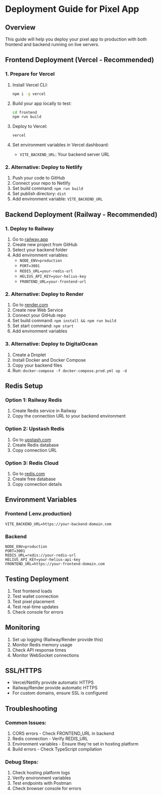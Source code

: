 # Deployment Guide for Pixel App

## Overview
This guide will help you deploy your pixel app to production with both frontend and backend running on live servers.

## Frontend Deployment (Vercel - Recommended)

### 1. Prepare for Vercel
1. Install Vercel CLI:
   ```bash
   npm i -g vercel
   ```

2. Build your app locally to test:
   ```bash
   cd frontend
   npm run build
   ```

3. Deploy to Vercel:
   ```bash
   vercel
   ```

4. Set environment variables in Vercel dashboard:
   - `VITE_BACKEND_URL`: Your backend server URL

### 2. Alternative: Deploy to Netlify
1. Push your code to GitHub
2. Connect your repo to Netlify
3. Set build command: `npm run build`
4. Set publish directory: `dist`
5. Add environment variable: `VITE_BACKEND_URL`

## Backend Deployment (Railway - Recommended)

### 1. Deploy to Railway
1. Go to [railway.app](https://railway.app)
2. Create new project from GitHub
3. Select your backend folder
4. Add environment variables:
   - `NODE_ENV=production`
   - `PORT=3001`
   - `REDIS_URL=your-redis-url`
   - `HELIUS_API_KEY=your-helius-key`
   - `FRONTEND_URL=your-frontend-url`

### 2. Alternative: Deploy to Render
1. Go to [render.com](https://render.com)
2. Create new Web Service
3. Connect your GitHub repo
4. Set build command: `npm install && npm run build`
5. Set start command: `npm start`
6. Add environment variables

### 3. Alternative: Deploy to DigitalOcean
1. Create a Droplet
2. Install Docker and Docker Compose
3. Copy your backend files
4. Run: `docker-compose -f docker-compose.prod.yml up -d`

## Redis Setup

### Option 1: Railway Redis
1. Create Redis service in Railway
2. Copy the connection URL to your backend environment

### Option 2: Upstash Redis
1. Go to [upstash.com](https://upstash.com)
2. Create Redis database
3. Copy connection URL

### Option 3: Redis Cloud
1. Go to [redis.com](https://redis.com)
2. Create free database
3. Copy connection details

## Environment Variables

### Frontend (.env.production)
```
VITE_BACKEND_URL=https://your-backend-domain.com
```

### Backend
```
NODE_ENV=production
PORT=3001
REDIS_URL=redis://your-redis-url
HELIUS_API_KEY=your-helius-api-key
FRONTEND_URL=https://your-frontend-domain.com
```

## Testing Deployment

1. Test frontend loads
2. Test wallet connection
3. Test pixel placement
4. Test real-time updates
5. Check console for errors

## Monitoring

1. Set up logging (Railway/Render provide this)
2. Monitor Redis memory usage
3. Check API response times
4. Monitor WebSocket connections

## SSL/HTTPS

- Vercel/Netlify provide automatic HTTPS
- Railway/Render provide automatic HTTPS
- For custom domains, ensure SSL is configured

## Troubleshooting

### Common Issues:
1. CORS errors - Check FRONTEND_URL in backend
2. Redis connection - Verify REDIS_URL
3. Environment variables - Ensure they're set in hosting platform
4. Build errors - Check TypeScript compilation

### Debug Steps:
1. Check hosting platform logs
2. Verify environment variables
3. Test endpoints with Postman
4. Check browser console for errors
